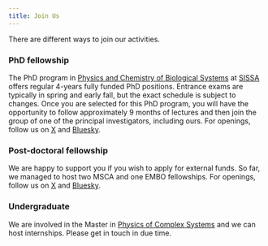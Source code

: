 ```yaml
---
title: Join Us
---
```


There are different ways to join our activities.

### PhD fellowship

The PhD program in [Physics and Chemistry of Biological Systems](https://www.sissa.it/sbp/) at [SISSA](https://www.sissa.it)
offers regular 4-years fully funded PhD positions. Entrance exams are typically in spring and early fall, but the
exact schedule is subject to changes. Once you are selected for this PhD program, you will have the opportunity to follow
approximately 9 months of lectures and then join the group of one of the principal investigators, including ours.
For openings, follow us on [X](https://x.com/bussilab) and [Bluesky](https://bsky.app/profile/bussilab.bsky.social).

### Post-doctoral fellowship

We are happy to support you if you wish to apply for external funds.
So far, we managed to host two MSCA and one EMBO fellowships.
For openings, follow us on [X](https://x.com/bussilab) and [Bluesky](https://bsky.app/profile/bussilab.bsky.social).

### Undergraduate

We are involved in the Master in [Physics of Complex Systems](http://www.pcs.polito.it/educational_tracks/international_track)
and we can host internships. Please get in touch in due time.
